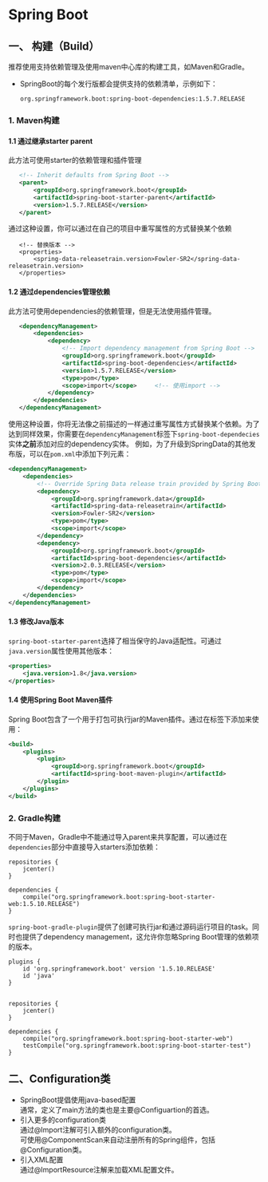# Spring Boot

## 一、 构建（Build）
 推荐使用支持依赖管理及使用maven中心库的构建工具，如Maven和Gradle。  
 + SpringBoot的每个发行版都会提供支持的依赖清单，示例如下：
 
    ```
    org.springframework.boot:spring-boot-dependencies:1.5.7.RELEASE
    ```
### 1. Maven构建
#### 1.1 通过继承starter parent
 此方法可使用starter的依赖管理和插件管理
 ```xml
    <!-- Inherit defaults from Spring Boot -->
    <parent>
        <groupId>org.springframework.boot</groupId>
        <artifactId>spring-boot-starter-parent</artifactId>
        <version>1.5.7.RELEASE</version>
    </parent>
 ```
 通过这种设置，你可以通过在自己的项目中重写属性的方式替换某个依赖
 ```
    <!-- 替换版本 -->
    <properties>
        <spring-data-releasetrain.version>Fowler-SR2</spring-data-releasetrain.version>
    </properties>
 ```
#### 1.2 通过dependencies管理依赖  
 此方法可使用dependencies的依赖管理，但是无法使用插件管理。
 ```xml
    <dependencyManagement>                                             
        <dependencies>                                                 
            <dependency>                                               
                <!-- Import dependency management from Spring Boot --> 
                <groupId>org.springframework.boot</groupId>            
                <artifactId>spring-boot-dependencies</artifactId>      
                <version>1.5.7.RELEASE</version>                       
                <type>pom</type>                                       
                <scope>import</scope>     <!-- 使用import -->            
            </dependency>                                              
        </dependencies>                                                
    </dependencyManagement>                                            
 ```
 使用这种设置，你将无法像之前描述的一样通过重写属性方式替换某个依赖。为了达到同样效果，你需要在`dependencyManagement`标签下`spring-boot-dependecies`实体**之前**添加对应的dependency实体。
 例如，为了升级到SpringData的其他发布版，可以在`pom.xml`中添加下列元素：  
 
```xml
<dependencyManagement>
	<dependencies>
		<!-- Override Spring Data release train provided by Spring Boot -->
		<dependency>
			<groupId>org.springframework.data</groupId>
			<artifactId>spring-data-releasetrain</artifactId>
			<version>Fowler-SR2</version>
			<type>pom</type>
			<scope>import</scope>
		</dependency>
		<dependency>
			<groupId>org.springframework.boot</groupId>
			<artifactId>spring-boot-dependencies</artifactId>
			<version>2.0.3.RELEASE</version>
			<type>pom</type>
			<scope>import</scope>
		</dependency>
	</dependencies>
</dependencyManagement>
```
 
#### 1.3 修改Java版本
 `spring-boot-starter-parent`选择了相当保守的Java适配性。可通过`java.version`属性使用其他版本：
 ```xml
 <properties>
     <java.version>1.8</java.version>
 </properties>
 ``` 
#### 1.4 使用Spring Boot Maven插件
 Spring Boot包含了一个用于打包可执行jar的Maven插件。通过在<plugins>标签下添加来使用：
 ```xml
 <build>
     <plugins>
         <plugin>
             <groupId>org.springframework.boot</groupId>
             <artifactId>spring-boot-maven-plugin</artifactId>
         </plugin>
     </plugins>
 </build>
 ```
 
### 2. Gradle构建
 不同于Maven，Gradle中不能通过导入parent来共享配置，可以通过在`dependencies`部分中直接导入starters添加依赖：
 ```
 repositories {
     jcenter()
 }
 
 dependencies {
     compile("org.springframework.boot:spring-boot-starter-web:1.5.10.RELEASE")
 }
 ```
`spring-boot-gradle-plugin`提供了创建可执行jar和通过源码运行项目的task。同时也提供了dependency management，这允许你忽略Spring Boot管理的依赖项的版本。
```
plugins {
    id 'org.springframework.boot' version '1.5.10.RELEASE'
    id 'java'
}


repositories {
    jcenter()
}

dependencies {
    compile("org.springframework.boot:spring-boot-starter-web")
    testCompile("org.springframework.boot:spring-boot-starter-test")
}
```

## 二、Configuration类
+ SpringBoot提倡使用java-based配置  
  通常，定义了main方法的类也是主要@Configuartion的首选。
+ 引入更多的configuration类  
  通过@Import注解可引入额外的configuration类。  
  可使用@ComponentScan来自动注册所有的Spring组件，包括@Configuration类。
+ 引入XML配置  
  通过@ImportResource注解来加载XML配置文件。
